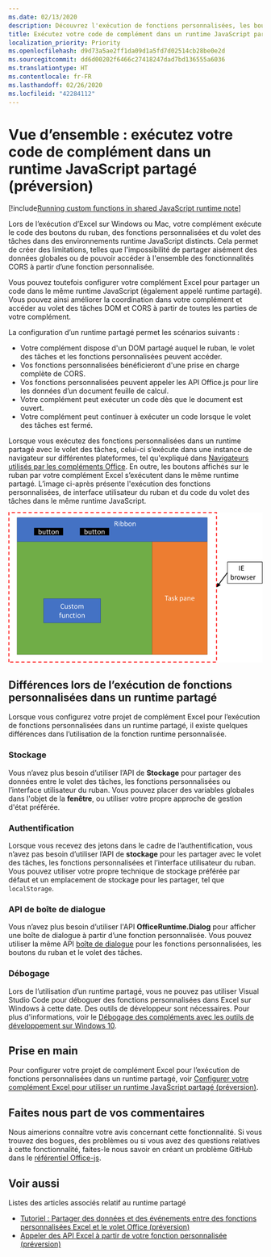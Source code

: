 ```yaml
---
ms.date: 02/13/2020
description: Découvrez l'exécution de fonctions personnalisées, les boutons du ruban et le code du volet des tâches dans un runtime JavaScript identique pour coordonner des scénarios dans votre complément.
title: Exécutez votre code de complément dans un runtime JavaScript partagé (préversion)
localization_priority: Priority
ms.openlocfilehash: d9d73a5ae2ff1da09d1a5fd7d02514cb28be0e2d
ms.sourcegitcommit: dd6d00202f6466c27418247dad7bd136555a6036
ms.translationtype: HT
ms.contentlocale: fr-FR
ms.lasthandoff: 02/26/2020
ms.locfileid: "42284112"
---
```

# <a name="overview-run-your-add-in-code-in-a-shared-javascript-runtime-preview"></a>Vue d’ensemble : exécutez votre code de complément dans un runtime JavaScript partagé (préversion)

[!include[Running custom functions in shared JavaScript runtime note](../includes/excel-shared-runtime-preview-note.md)]

Lors de l’exécution d’Excel sur Windows ou Mac, votre complément exécute le code des boutons du ruban, des fonctions personnalisées et du volet des tâches dans des environnements runtime JavaScript distincts. Cela permet de créer des limitations, telles que l'impossibilité de partager aisément des données globales ou de pouvoir accéder à l'ensemble des fonctionnalités CORS à partir d’une fonction personnalisée.

Vous pouvez toutefois configurer votre complément Excel pour partager un code dans le même runtime JavaScript (également appelé runtime partagé). Vous pouvez ainsi améliorer la coordination dans votre complément et accéder au volet des tâches DOM et CORS à partir de toutes les parties de votre complément.

La configuration d’un runtime partagé permet les scénarios suivants :

- Votre complément dispose d'un DOM partagé auquel le ruban, le volet des tâches et les fonctions personnalisées peuvent accéder.
- Vos fonctions personnalisées bénéficieront d'une prise en charge complète de CORS.
- Vos fonctions personnalisées peuvent appeler les API Office.js pour lire les données d’un document feuille de calcul.
- Votre complément peut exécuter un code dès que le document est ouvert.
- Votre complément peut continuer à exécuter un code lorsque le volet des tâches est fermé.

Lorsque vous exécutez des fonctions personnalisées dans un runtime partagé avec le volet des tâches, celui-ci s’exécute dans une instance de navigateur sur différentes plateformes, tel qu'expliqué dans [Navigateurs utilisés par les compléments Office](../concepts/browsers-used-by-office-web-add-ins.md). En outre, les boutons affichés sur le ruban par votre complément Excel s’exécutent dans le même runtime partagé. L’image ci-après présente l'exécution des fonctions personnalisées, de interface utilisateur du ruban et du code du volet des tâches dans le même runtime JavaScript.

![Fonctions personnalisées s'exécutant dans le runtime partagé avec les boutons du ruban et le volet des tâches dans Excel](../images/custom-functions-in-browser-runtime.png)

## <a name="differences-when-running-custom-functions-in-a-shared-runtime"></a>Différences lors de l’exécution de fonctions personnalisées dans un runtime partagé

Lorsque vous configurez votre projet de complément Excel pour l’exécution de fonctions personnalisées dans un runtime partagé, il existe quelques différences dans l’utilisation de la fonction runtime personnalisée.

### <a name="storage"></a>Stockage

Vous n’avez plus besoin d’utiliser l’API de **Stockage** pour partager des données entre le volet des tâches, les fonctions personnalisées ou l’interface utilisateur du ruban. Vous pouvez placer des variables globales dans l'objet de la **fenêtre**, ou utiliser votre propre approche de gestion d'état préférée.

### <a name="authentication"></a>Authentification

Lorsque vous recevez des jetons dans le cadre de l’authentification, vous n’avez pas besoin d’utiliser l’API de **stockage** pour les partager avec le volet des tâches, les fonctions personnalisées et l’interface utilisateur du ruban. Vous pouvez utiliser votre propre technique de stockage préférée par défaut et un emplacement de stockage pour les partager, tel que `localStorage`.

### <a name="dialog-api"></a>API de boîte de dialogue

Vous n’avez plus besoin d’utiliser l'API **OfficeRuntime.Dialog** pour afficher une boîte de dialogue à partir d’une fonction personnalisée. Vous pouvez utiliser la même API [boîte de dialogue](../develop/dialog-api-in-office-add-ins.md) pour les fonctions personnalisées, les boutons du ruban et le volet des tâches.

### <a name="debugging"></a>Débogage

Lors de l’utilisation d’un runtime partagé, vous ne pouvez pas utiliser Visual Studio Code pour déboguer des fonctions personnalisées dans Excel sur Windows à cette date. Des outils de développeur sont nécessaires. Pour plus d'informations, voir le [Débogage des compléments avec les outils de développement sur Windows 10](../testing/debug-add-ins-using-f12-developer-tools-on-windows-10.md).

## <a name="get-started"></a>Prise en main

Pour configurer votre projet de complément Excel pour l’exécution de fonctions personnalisées dans un runtime partagé, voir [Configurer votre complément Excel pour utiliser un runtime JavaScript partagé (préversion)](configure-your-add-in-to-use-a-shared-runtime.md).

## <a name="give-us-feedback"></a>Faites nous part de vos commentaires

Nous aimerions connaître votre avis concernant cette fonctionnalité. Si vous trouvez des bogues, des problèmes ou si vous avez des questions relatives à cette fonctionnalité, faites-le nous savoir en créant un problème GitHub dans le [référentiel Office-js](https://github.com/OfficeDev/office-js).

## <a name="see-also"></a>Voir aussi

Listes des articles associés relatif au runtime partagé
- [Tutoriel : Partager des données et des événements entre des fonctions personnalisées Excel et le volet Office (préversion)](../tutorials/share-data-and-events-between-custom-functions-and-the-task-pane-tutorial.md)
- [Appeler des API Excel à partir de votre fonction personnalisée (préversion)](call-excel-apis-from-custom-function.md)
